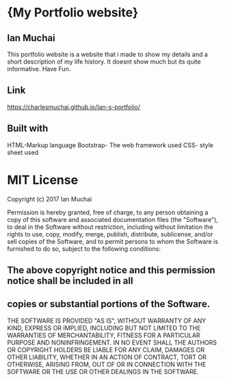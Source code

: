# {My Portfolio website}

## Ian Muchai

This portfolio website is a website that i made to show my details and a short description of my
life history. It doesnt show much but its quite informative. Have Fun.


## Link
https://charlesmuchai.github.io/Ian-s-portfolio/


## Built with
HTML-Markup language
Bootstrap- The web framework used
CSS- style sheet used




# MIT License

Copyright (c) 2017  Ian Muchai

Permission is hereby granted, free of charge, to any person obtaining a copy
of this software and associated documentation files (the "Software"), to deal
in the Software without restriction, including without limitation the rights
to use, copy, modify, merge, publish, distribute, sublicense, and/or sell
copies of the Software, and to permit persons to whom the Software is
furnished to do so, subject to the following conditions:

## The above copyright notice and this permission notice shall be included in all
## copies or substantial portions of the Software.

THE SOFTWARE IS PROVIDED "AS IS", WITHOUT WARRANTY OF ANY KIND, EXPRESS OR
IMPLIED, INCLUDING BUT NOT LIMITED TO THE WARRANTIES OF MERCHANTABILITY,
FITNESS FOR A PARTICULAR PURPOSE AND NONINFRINGEMENT. IN NO EVENT SHALL THE
AUTHORS OR COPYRIGHT HOLDERS BE LIABLE FOR ANY CLAIM, DAMAGES OR OTHER
LIABILITY, WHETHER IN AN ACTION OF CONTRACT, TORT OR OTHERWISE, ARISING FROM,
OUT OF OR IN CONNECTION WITH THE SOFTWARE OR THE USE OR OTHER DEALINGS IN THE
SOFTWARE.
